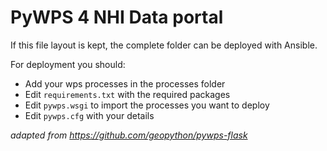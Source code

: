 # PyWPS 4 NHI Data portal
If this file layout is kept, the complete folder
can be deployed with Ansible.

For deployment you should:
- Add your wps processes in the processes folder
- Edit `requirements.txt` with the required packages
- Edit `pywps.wsgi` to import the processes you want to deploy
- Edit `pywps.cfg` with your details

*adapted from https://github.com/geopython/pywps-flask*
